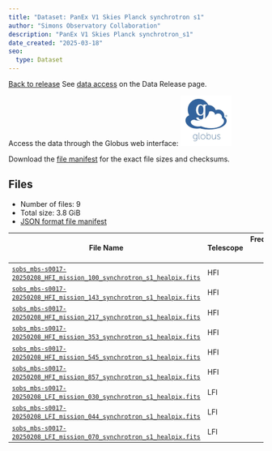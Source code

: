```yaml
---
title: "Dataset: PanEx V1 Skies Planck synchrotron s1"
author: "Simons Observatory Collaboration"
description: "PanEx V1 Skies Planck synchrotron_s1"
date_created: "2025-03-18"
seo:
  type: Dataset
---
```


[Back to release](./panexv1-planck.html#datasets)
See [data access](./panexv1-planck.html#data-access) on the Data Release page.

Access the data through the Globus web interface: [![Download via Globus](images/globus-logo.png)](https://app.globus.org/file-manager?origin_id=53b2a147-ae9d-4bbf-9d18-3b46d133d4bb&origin_path=%2Fpanexp_v1_planck%2Fsynchrotron_s1%2F)

Download the [file manifest](https://g-0a470a.6b7bd8.0ec8.data.globus.org/panexp_v1_planck/synchrotron_s1/manifest.json) for the exact file sizes and checksums.

## Files

- Number of files: 9
- Total size: 3.8 GiB
- [JSON format file manifest](https://g-0a470a.6b7bd8.0ec8.data.globus.org/panexp_v1_planck/synchrotron_s1/manifest.json)

|                                                                                                        File Name                                                                                                         | Telescope | Frequency Band (GHz) | Pixelization |   Size    |
| ------------------------------------------------------------------------------------------------------------------------------------------------------------------------------------------------------------------------ | --------- | -------------------: | ------------ | --------- |
| [`sobs_mbs-s0017-20250208_HFI_mission_100_synchrotron_s1_healpix.fits`](https://g-456d30.0ed28.75bc.data.globus.org/panexp_v1_planck/synchrotron_s1/sobs_mbs-s0017-20250208_HFI_mission_100_synchrotron_s1_healpix.fits) | HFI       |                    0 | healpix      | 576.0 MiB |
| [`sobs_mbs-s0017-20250208_HFI_mission_143_synchrotron_s1_healpix.fits`](https://g-456d30.0ed28.75bc.data.globus.org/panexp_v1_planck/synchrotron_s1/sobs_mbs-s0017-20250208_HFI_mission_143_synchrotron_s1_healpix.fits) | HFI       |                   43 | healpix      | 576.0 MiB |
| [`sobs_mbs-s0017-20250208_HFI_mission_217_synchrotron_s1_healpix.fits`](https://g-456d30.0ed28.75bc.data.globus.org/panexp_v1_planck/synchrotron_s1/sobs_mbs-s0017-20250208_HFI_mission_217_synchrotron_s1_healpix.fits) | HFI       |                   17 | healpix      | 576.0 MiB |
| [`sobs_mbs-s0017-20250208_HFI_mission_353_synchrotron_s1_healpix.fits`](https://g-456d30.0ed28.75bc.data.globus.org/panexp_v1_planck/synchrotron_s1/sobs_mbs-s0017-20250208_HFI_mission_353_synchrotron_s1_healpix.fits) | HFI       |                   53 | healpix      | 576.0 MiB |
| [`sobs_mbs-s0017-20250208_HFI_mission_545_synchrotron_s1_healpix.fits`](https://g-456d30.0ed28.75bc.data.globus.org/panexp_v1_planck/synchrotron_s1/sobs_mbs-s0017-20250208_HFI_mission_545_synchrotron_s1_healpix.fits) | HFI       |                   45 | healpix      | 576.0 MiB |
| [`sobs_mbs-s0017-20250208_HFI_mission_857_synchrotron_s1_healpix.fits`](https://g-456d30.0ed28.75bc.data.globus.org/panexp_v1_planck/synchrotron_s1/sobs_mbs-s0017-20250208_HFI_mission_857_synchrotron_s1_healpix.fits) | HFI       |                   57 | healpix      | 576.0 MiB |
| [`sobs_mbs-s0017-20250208_LFI_mission_030_synchrotron_s1_healpix.fits`](https://g-456d30.0ed28.75bc.data.globus.org/panexp_v1_planck/synchrotron_s1/sobs_mbs-s0017-20250208_LFI_mission_030_synchrotron_s1_healpix.fits) | LFI       |                   30 | healpix      | 144.0 MiB |
| [`sobs_mbs-s0017-20250208_LFI_mission_044_synchrotron_s1_healpix.fits`](https://g-456d30.0ed28.75bc.data.globus.org/panexp_v1_planck/synchrotron_s1/sobs_mbs-s0017-20250208_LFI_mission_044_synchrotron_s1_healpix.fits) | LFI       |                   44 | healpix      | 144.0 MiB |
| [`sobs_mbs-s0017-20250208_LFI_mission_070_synchrotron_s1_healpix.fits`](https://g-456d30.0ed28.75bc.data.globus.org/panexp_v1_planck/synchrotron_s1/sobs_mbs-s0017-20250208_LFI_mission_070_synchrotron_s1_healpix.fits) | LFI       |                   70 | healpix      | 144.0 MiB |
